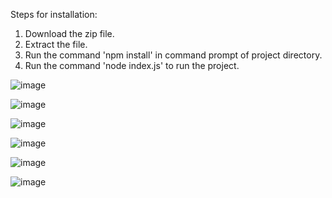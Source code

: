 Steps for installation:

1. Download the zip file.
2. Extract the file.
3. Run the command 'npm install' in command prompt of project directory.
4. Run the command 'node index.js' to run the project.

![image](https://github.com/Varad2501/VARAD_PATIL_JAVA/assets/102173900/469c5210-495f-4fc9-b20e-ee2019f2b5be)

![image](https://github.com/Varad2501/VARAD_PATIL_JAVA/assets/102173900/9f1464c9-af2a-473b-810a-a83cec1bfee3)

![image](https://github.com/Varad2501/VARAD_PATIL_JAVA/assets/102173900/ce1b4f7a-f32e-48fd-947c-06ba3d31bbfc)

![image](https://github.com/Varad2501/VARAD_PATIL_JAVA/assets/102173900/2e623fb0-35ee-4c44-aa7a-d7a2e4c3569f)

![image](https://github.com/Varad2501/VARAD_PATIL_JAVA/assets/102173900/599fc4ce-d5cd-47f7-b609-7dcf995ccda5)

![image](https://github.com/Varad2501/VARAD_PATIL_JAVA/assets/102173900/aa38cca3-71e2-49e1-96ca-e4f90e562ce2)
